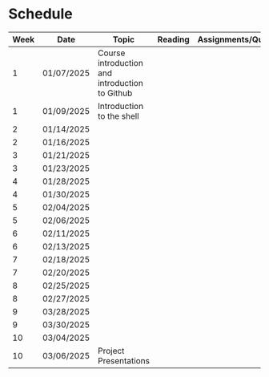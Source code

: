 # Schedule
| Week | Date | Topic | Reading  | Assignments/Quizes |
| ------------- | -------------  | -------------  | -------------  | -------------  |
|1|01/07/2025| Course introduction and introduction to Github | | |
|1|01/09/2025| Introduction to the shell  | | |
|2|01/14/2025|    | | |
|2|01/16/2025|    | | |
|3|01/21/2025|    | | |
|3|01/23/2025  |    | | |
|4|01/28/2025  |    | | |
|4|01/30/2025  |    | | |
|5|02/04/2025  |    | | |
|5|02/06/2025  |    | | |
|6|02/11/2025  |    | | |
|6|02/13/2025  |    | | |
|7|02/18/2025  |    | | |
|7|02/20/2025  |    | | |
|8|02/25/2025  |    | | |
|8|02/27/2025  |    | | |
|9|03/28/2025  |    | | |
|9|03/30/2025  |    | | |
|10|03/04/2025  |    | | |
|10|03/06/2025  | Project Presentations | | |
